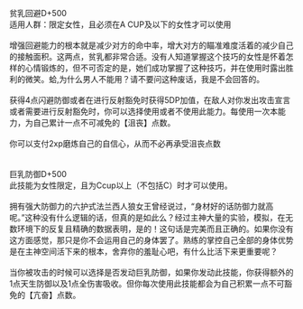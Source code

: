 <title>贫乳回避</title>
<meta name="GENERATOR" content="WinCHM">
<meta http-equiv="Content-Type" content="text/html; charset=gb2312">
<br>贫乳回避D+500
<br>适用人群：限定女性，且必须在A CUP及以下的女性才可以使用 
<br>
<br>增强回避能力的根本就是减少对方的命中率，增大对方的瞄准难度活着的减少自己的接触面积。这两点，贫乳都非常合适。没有人知道掌握这个技巧的女性是怀着怎样的心情锻炼的，但不可否定的是，她们成功掌握了这种技巧，并在使用时露出胜利的微笑。蛤,为什么男人不能用？请不要问这种废话，我是不会回答的。
<br>
<br>获得4点闪避防御或者在进行反射豁免时获得5DP加值，在敌人对你发出攻击宣言或者需要进行反射豁免时，你可以选择使用或者不使用此能力。每使用一次本能力，为自己累计一点不可减免的【沮丧】点数。
<br>
<br>你可以支付2xp磨炼自己的自信心，从而不必再承受沮丧点数
<br>
<br>
<br>巨乳防御D+500
<br>此技能为女性限定，且为Ccup以上（不包括C）时才可以使用。
<br>
<br>拥有强大防御力的六护式法兰西人狼女王曾经说过，“身材好的话防御力就高呢。”这种没有什么逻辑的话，但真的是如此么？经过主神大量的实验，模拟，在无数环境下的反复且精确的数据表明，是的！这句话是完美而且正确的。如果你没有这方面感觉，那只是你不会运用自己的身体罢了。熟练的掌控自己全部的身体优势是在主神空间活下来的根本，舍弃你的羞耻心吧，有什么比活下来更重要呢？
<br>
<br>当你被攻击的时候可以选择是否发动巨乳防御，如果你发动此技能，你获得额外的1点天生防御以及1点全伤害吸收。但你每次使用此技能都会为自己积累一点不可豁免的【亢奋】点数。